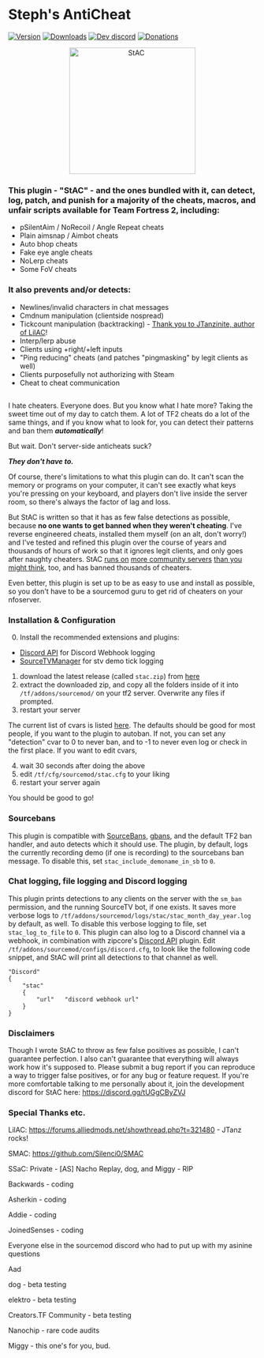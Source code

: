 <h1>  Steph's AntiCheat </h1>




[![Version](https://img.shields.io/github/v/release/sapphonie/StAC-TF2?color=98FB98&style=for-the-badge)](https://github.com/sapphonie/StAC-tf2/releases/latest)
[![Downloads](https://img.shields.io/github/downloads/sapphonie/Stac-TF2/total?color=%239370D8&label=Downloads%20since%20v5&style=for-the-badge)](https://github.com/sapphonie/StAC-tf2/releases/latest)
[![Dev discord](https://img.shields.io/badge/Dev%20discord-%23StAC-7289DA?style=for-the-badge&logo=discord)](https://discord.gg/tUGgCByZVJ)
[![Donations](https://img.shields.io/badge/Support%20me-here!%20:\)-1F1F2A?style=for-the-badge)](https://sappho.io/donate)

<div align="center">
<img src="https://i.imgur.com/RKRaLPl.png" alt="StAC" width="256" style="float: center;"/>
</div>

### This plugin - "StAC" - and the ones bundled with it, can detect, log, patch, and punish for a majority of the cheats, macros, and unfair scripts available for Team Fortress 2, including:
- pSilentAim / NoRecoil / Angle Repeat cheats
- Plain aimsnap / Aimbot cheats
- Auto bhop cheats
- Fake eye angle cheats
- NoLerp cheats
- Some FoV cheats
### It also prevents and/or detects:
- Newlines/invalid characters in chat messages
- Cmdnum manipulation (clientside nospread)
- Tickcount manipulation (backtracking) - [Thank you to JTanzinite, author of LilAC](https://github.com/J-Tanzanite/Backtrack-Patch)!
- Interp/lerp abuse
- Clients using +right/+left inputs
- "Ping reducing" cheats (and patches "pingmasking" by legit clients as well)
- Clients purposefully not authorizing with Steam
- Cheat to cheat communication

##
I hate cheaters. Everyone does. But you know what I hate more? Taking the sweet time out of my day to catch them. A lot of TF2 cheats do a lot of the same things, and if you know what to look for, you can detect their patterns and ban them ***automatically***!

But wait. Don't server-side anticheats suck?

***They don't have to.***

Of course, there's limitations to what this plugin can do. It can't scan the memory or programs on your computer, it can't see exactly what keys you're pressing on your keyboard, and players don't live inside the server room, so there's always the factor of lag and loss. 

But StAC is written so that it has as few false detections as possible, because **no one wants to get banned when they weren't cheating**. I've reverse engineered cheats, installed them myself (on an alt, don't worry!) and I've tested and refined this plugin over the course of years and thousands of hours of work so that it ignores legit clients, and only goes after naughty cheaters. StAC [runs on](https://sappho.io) [more community servers](https://creators.tf) [than you might think](https://gflclan.com/), too, and has banned thousands of cheaters. 

Even better, this plugin is set up to be as easy to use and install as possible, so you don't have to be a sourcemod guru to get rid of cheaters on your nfoserver. 

### Installation & Configuration

0) Install the recommended extensions and plugins:
- [Discord API](https://forums.alliedmods.net/showthread.php?t=292663) for Discord Webhook logging
- [SourceTVManager](https://nightly.link/peace-maker/sourcetvmanager/workflows/main/master) for stv demo tick logging

1) download the latest release (called `stac.zip`) from [here](https://github.com/sapphonie/StAC-tf2/releases/latest)
2) extract the downloaded zip, and copy all the folders inside of it into `/tf/addons/sourcemod/` on your tf2 server. Overwrite any files if prompted.
3) restart your server

The current list of cvars is listed [here](cvars.md). The defaults should be good for most people, if you want to the plugin to autoban. If not, you can set any "detection" cvar to 0 to never ban, and to -1 to never even log or check in the first place. If you want to edit cvars,

4) wait 30 seconds after doing the above
5) edit `/tf/cfg/sourcemod/stac.cfg` to your liking
6) restart your server again

You should be good to go!

### Sourcebans
This plugin is compatible with [SourceBans](https://sbpp.dev/), [gbans](https://github.com/leighmacdonald/gbans), and the default TF2 ban handler, and auto detects which it should use. The plugin, by default, logs the currently recording demo (if one is recording) to the sourcebans ban message. To disable this, set `stac_include_demoname_in_sb` to `0`.

### Chat logging, file logging and Discord logging
This plugin prints detections to any clients on the server with the `sm_ban` permission, and the running SourceTV bot, if one exists. It saves more verbose logs to `/tf/addons/sourcemod/logs/stac/stac_month_day_year.log` by default, as well. To disable this verbose logging to file, set `stac_log_to_file` to `0`. This plugin can also log to a Discord channel via a webhook, in combination with zipcore's [Discord API](https://forums.alliedmods.net/showthread.php?t=292663) plugin. Edit `/tf/addons/sourcemod/configs/discord.cfg`, to look like the following code snippet, and StAC will print all detections to that channel as well.

```
"Discord"
{
    "stac"
    {
        "url"   "discord webhook url"
    }
}
```

### Disclaimers
Though I wrote StAC to throw as few false positives as possible, I can't guarantee perfection. I also can't guarantee that everything will always work how it's supposed to. Please submit a bug report if you can reproduce a way to trigger false positives, or for any bug or feature request. If you're more comfortable talking to me personally about it, join the development discord for StAC here: https://discord.gg/tUGgCByZVJ


### Special Thanks etc.

LilAC: https://forums.alliedmods.net/showthread.php?t=321480 - JTanz rocks!

SMAC: https://github.com/Silenci0/SMAC

SSaC: Private - [AS] Nacho Replay, dog, and Miggy - RIP

Backwards - coding

Asherkin - coding

Addie - coding

JoinedSenses - coding

Everyone else in the sourcemod discord who had to put up with my asinine questions

Aad

dog - beta testing

elektro - beta testing

Creators.TF Community - beta testing

Nanochip - rare code audits

Miggy - this one's for you, bud.
